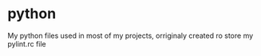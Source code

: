# python
My python files used in most of my projects, orriginaly created ro store my pylint.rc file
